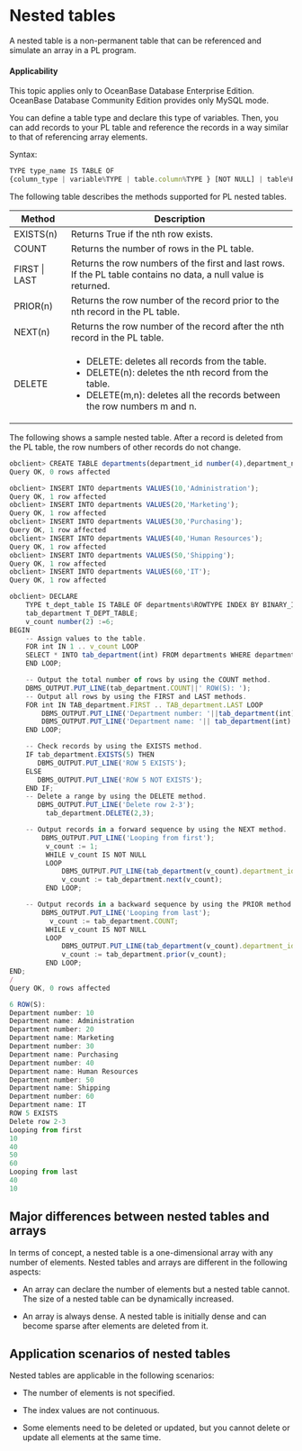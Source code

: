 Nested tables
========================

A nested table is a non-permanent table that can be referenced and simulate an array in a PL program.

<main id="notice" >
    <h4>Applicability</h4>
    <p>This topic applies only to OceanBase Database Enterprise Edition. OceanBase Database Community Edition provides only MySQL mode. </p>
  </main>

You can define a table type and declare this type of variables. Then, you can add records to your PL table and reference the records in a way similar to that of referencing array elements.

Syntax:

```javascript
TYPE type_name IS TABLE OF
{column_type | variable%TYPE | table.column%TYPE } [NOT NULL] | table%ROWTYPE
```



The following table describes the methods supported for PL nested tables.


| **Method**    | **Description**                                                                                                                                                                                                   |
|---------------|-------------------------------------------------------------------------------------------------------------------------------------------------------------------------------------------------------------------|
| EXISTS(n)     | Returns True if the nth row exists.                                                                                                                                                                               |
| COUNT         | Returns the number of rows in the PL table.                                                                                                                                                                       |
| FIRST \| LAST | Returns the row numbers of the first and last rows. If the PL table contains no data, a null value is returned.                                                                                                   |
| PRIOR(n)      | Returns the row number of the record prior to the nth record in the PL table.                                                                                                                                     |
| NEXT(n)       | Returns the row number of the record after the nth record in the PL table.                                                                                                                                        |
| DELETE        | <ul><li> DELETE: deletes all records from the table.    </li><li> DELETE(n): deletes the nth record from the table.    </li><li> DELETE(m,n): deletes all the records between the row numbers m and n. </li></ul> |



The following shows a sample nested table. After a record is deleted from the PL table, the row numbers of other records do not change.

```javascript
obclient> CREATE TABLE departments(department_id number(4),department_name varchar2(15));
Query OK, 0 rows affected

obclient> INSERT INTO departments VALUES(10,'Administration');
Query OK, 1 row affected
obclient> INSERT INTO departments VALUES(20,'Marketing');
Query OK, 1 row affected
obclient> INSERT INTO departments VALUES(30,'Purchasing');
Query OK, 1 row affected
obclient> INSERT INTO departments VALUES(40,'Human Resources');
Query OK, 1 row affected
obclient> INSERT INTO departments VALUES(50,'Shipping');
Query OK, 1 row affected
obclient> INSERT INTO departments VALUES(60,'IT');
Query OK, 1 row affected

obclient> DECLARE
    TYPE t_dept_table IS TABLE OF departments%ROWTYPE INDEX BY BINARY_INTEGER;
    tab_department T_DEPT_TABLE;
    v_count number(2) :=6;
BEGIN
    -- Assign values to the table.
    FOR int IN 1 .. v_count LOOP
    SELECT * INTO tab_department(int) FROM departments WHERE department_id=int*10;
    END LOOP;

    -- Output the total number of rows by using the COUNT method.
    DBMS_OUTPUT.PUT_LINE(tab_department.COUNT||' ROW(S): ');
    -- Output all rows by using the FIRST and LAST methods.
    FOR int IN TAB_department.FIRST .. TAB_department.LAST LOOP
        DBMS_OUTPUT.PUT_LINE('Department number: '||tab_department(int).department_id);
        DBMS_OUTPUT.PUT_LINE('Department name: '|| tab_department(int).department_name);
    END LOOP;

    -- Check records by using the EXISTS method.
    IF tab_department.EXISTS(5) THEN
       DBMS_OUTPUT.PUT_LINE('ROW 5 EXISTS');
    ELSE
       DBMS_OUTPUT.PUT_LINE('ROW 5 NOT EXISTS');
    END IF;
    -- Delete a range by using the DELETE method.
       DBMS_OUTPUT.PUT_LINE('Delete row 2-3');
         tab_department.DELETE(2,3);

    -- Output records in a forward sequence by using the NEXT method.
        DBMS_OUTPUT.PUT_LINE('Looping from first');
         v_count := 1;
         WHILE v_count IS NOT NULL
         LOOP
             DBMS_OUTPUT.PUT_LINE(tab_department(v_count).department_id);
             v_count := tab_department.next(v_count);
         END LOOP;

    -- Output records in a backward sequence by using the PRIOR method. Note that the value of COUNT is 4 in this case.
        DBMS_OUTPUT.PUT_LINE('Looping from last');
          v_count := tab_department.COUNT;
         WHILE v_count IS NOT NULL
         LOOP
             DBMS_OUTPUT.PUT_LINE(tab_department(v_count).department_id);
             v_count := tab_department.prior(v_count);
         END LOOP;
END;
/
Query OK, 0 rows affected

6 ROW(S):
Department number: 10
Department name: Administration
Department number: 20
Department name: Marketing
Department number: 30
Department name: Purchasing
Department number: 40
Department name: Human Resources
Department number: 50
Department name: Shipping
Department number: 60
Department name: IT
ROW 5 EXISTS
Delete row 2-3
Looping from first
10
40
50
60
Looping from last
40
10
```



Major differences between nested tables and arrays
--------------------

In terms of concept, a nested table is a one-dimensional array with any number of elements. Nested tables and arrays are different in the following aspects:

* An array can declare the number of elements but a nested table cannot. The size of a nested table can be dynamically increased.



* An array is always dense. A nested table is initially dense and can become sparse after elements are deleted from it.






Application scenarios of nested tables
-----------------

Nested tables are applicable in the following scenarios:

* The number of elements is not specified.



* The index values are not continuous.



* Some elements need to be deleted or updated, but you cannot delete or update all elements at the same time.





